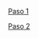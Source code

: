 [Paso 1](https://documentation.wazuh.com/current/quickstart.html)

[Paso 2](https://documentation.wazuh.com/current/installation-guide/wazuh-agent/wazuh-agent-package-linux.html)
